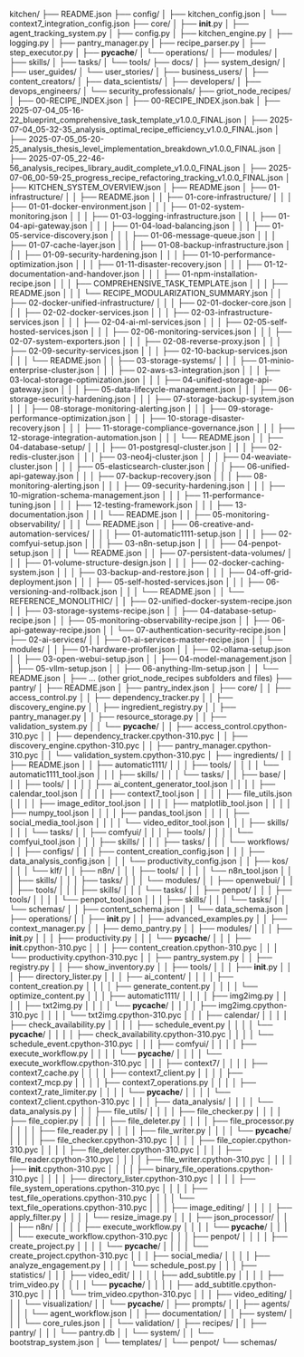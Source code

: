 kitchen/
├── README.json
├── config/
│   ├── kitchen_config.json
│   └── context7_integration_config.json
├── core/
│   ├── __init__.py
│   ├── agent_tracking_system.py
│   ├── config.py
│   ├── kitchen_engine.py
│   ├── logging.py
│   ├── pantry_manager.py
│   ├── recipe_parser.py
│   ├── step_executor.py
│   ├── __pycache__/
│   └── operations/
│       ├── modules/
│       ├── skills/
│       ├── tasks/
│       └── tools/
├── docs/
│   ├── system_design/
│   ├── user_guides/
│   └── user_stories/
│       ├── business_users/
│       ├── content_creators/
│       ├── data_scientists/
│       ├── developers/
│       ├── devops_engineers/
│       └── security_professionals/
├── griot_node_recipes/
│   ├── 00-RECIPE_INDEX.json
│   ├── 00-RECIPE_INDEX.json.bak
│   ├── 2025-07-04_05-16-22_blueprint_comprehensive_task_template_v1.0.0_FINAL.json
│   ├── 2025-07-04_05-32-35_analysis_optimal_recipe_efficiency_v1.0.0_FINAL.json
│   ├── 2025-07-05_05-20-25_analysis_thesis_level_implementation_breakdown_v1.0.0_FINAL.json
│   ├── 2025-07-05_22-46-56_analysis_recipes_library_audit_complete_v1.0.0_FINAL.json
│   ├── 2025-07-06_00-59-25_progress_recipe_refactoring_tracking_v1.0.0_FINAL.json
│   ├── KITCHEN_SYSTEM_OVERVIEW.json
│   ├── README.json
│   ├── 01-infrastructure/
│   │   ├── README.json
│   │   ├── 01-core-infrastructure/
│   │   │   ├── 01-01-docker-environment.json
│   │   │   ├── 01-02-system-monitoring.json
│   │   │   ├── 01-03-logging-infrastructure.json
│   │   │   ├── 01-04-api-gateway.json
│   │   │   ├── 01-04-load-balancing.json
│   │   │   ├── 01-05-service-discovery.json
│   │   │   ├── 01-06-message-queue.json
│   │   │   ├── 01-07-cache-layer.json
│   │   │   ├── 01-08-backup-infrastructure.json
│   │   │   ├── 01-09-security-hardening.json
│   │   │   ├── 01-10-performance-optimization.json
│   │   │   ├── 01-11-disaster-recovery.json
│   │   │   ├── 01-12-documentation-and-handover.json
│   │   │   ├── 01-npm-installation-recipe.json
│   │   │   ├── COMPREHENSIVE_TASK_TEMPLATE.json
│   │   │   ├── README.json
│   │   │   └── RECIPE_MODULARIZATION_SUMMARY.json
│   │   ├── 02-docker-unified-infrastructure/
│   │   │   ├── 02-01-docker-core.json
│   │   │   ├── 02-02-docker-services.json
│   │   │   ├── 02-03-infrastructure-services.json
│   │   │   ├── 02-04-ai-ml-services.json
│   │   │   ├── 02-05-self-hosted-services.json
│   │   │   ├── 02-06-monitoring-services.json
│   │   │   ├── 02-07-system-exporters.json
│   │   │   ├── 02-08-reverse-proxy.json
│   │   │   ├── 02-09-security-services.json
│   │   │   ├── 02-10-backup-services.json
│   │   │   └── README.json
│   │   ├── 03-storage-systems/
│   │   │   ├── 01-minio-enterprise-cluster.json
│   │   │   ├── 02-aws-s3-integration.json
│   │   │   ├── 03-local-storage-optimization.json
│   │   │   ├── 04-unified-storage-api-gateway.json
│   │   │   ├── 05-data-lifecycle-management.json
│   │   │   ├── 06-storage-security-hardening.json
│   │   │   ├── 07-storage-backup-system.json
│   │   │   ├── 08-storage-monitoring-alerting.json
│   │   │   ├── 09-storage-performance-optimization.json
│   │   │   ├── 10-storage-disaster-recovery.json
│   │   │   ├── 11-storage-compliance-governance.json
│   │   │   ├── 12-storage-integration-automation.json
│   │   │   └── README.json
│   │   ├── 04-database-setup/
│   │   │   ├── 01-postgresql-cluster.json
│   │   │   ├── 02-redis-cluster.json
│   │   │   ├── 03-neo4j-cluster.json
│   │   │   ├── 04-weaviate-cluster.json
│   │   │   ├── 05-elasticsearch-cluster.json
│   │   │   ├── 06-unified-api-gateway.json
│   │   │   ├── 07-backup-recovery.json
│   │   │   ├── 08-monitoring-alerting.json
│   │   │   ├── 09-security-hardening.json
│   │   │   ├── 10-migration-schema-management.json
│   │   │   ├── 11-performance-tuning.json
│   │   │   ├── 12-testing-framework.json
│   │   │   ├── 13-documentation.json
│   │   │   └── README.json
│   │   ├── 05-monitoring-observability/
│   │   │   └── README.json
│   │   ├── 06-creative-and-automation-services/
│   │   │   ├── 01-automatic1111-setup.json
│   │   │   ├── 02-comfyui-setup.json
│   │   │   ├── 03-n8n-setup.json
│   │   │   ├── 04-penpot-setup.json
│   │   │   └── README.json
│   │   ├── 07-persistent-data-volumes/
│   │   │   ├── 01-volume-structure-design.json
│   │   │   ├── 02-docker-caching-system.json
│   │   │   ├── 03-backup-and-restore.json
│   │   │   ├── 04-off-grid-deployment.json
│   │   │   ├── 05-self-hosted-services.json
│   │   │   ├── 06-versioning-and-rollback.json
│   │   │   └── README.json
│   │   └── REFERENCE_MONOLITHIC/
│   │       ├── 02-unified-docker-system-recipe.json
│   │       ├── 03-storage-systems-recipe.json
│   │       ├── 04-database-setup-recipe.json
│   │       ├── 05-monitoring-observability-recipe.json
│   │       ├── 06-api-gateway-recipe.json
│   │       └── 07-authentication-security-recipe.json
│   ├── 02-ai-services/
│   │   ├── 01-ai-services-master-recipe.json
│   │   └── modules/
│   │       ├── 01-hardware-profiler.json
│   │       ├── 02-ollama-setup.json
│   │       ├── 03-open-webui-setup.json
│   │       ├── 04-model-management.json
│   │       ├── 05-vllm-setup.json
│   │       ├── 06-anything-llm-setup.json
│   │       └── README.json
│   ├── ... (other griot_node_recipes subfolders and files)
├── pantry/
│   ├── README.json
│   ├── pantry_index.json
│   ├── core/
│   │   ├── access_control.py
│   │   ├── dependency_tracker.py
│   │   ├── discovery_engine.py
│   │   ├── ingredient_registry.py
│   │   ├── pantry_manager.py
│   │   ├── resource_storage.py
│   │   ├── validation_system.py
│   │   └── __pycache__/
│   │       ├── access_control.cpython-310.pyc
│   │       ├── dependency_tracker.cpython-310.pyc
│   │       ├── discovery_engine.cpython-310.pyc
│   │       ├── pantry_manager.cpython-310.pyc
│   │       └── validation_system.cpython-310.pyc
│   ├── ingredients/
│   │   ├── README.json
│   │   ├── automatic1111/
│   │   │   ├── tools/
│   │   │   │   └── automatic1111_tool.json
│   │   │   ├── skills/
│   │   │   └── tasks/
│   │   ├── base/
│   │   │   ├── tools/
│   │   │   │   ├── ai_content_generator_tool.json
│   │   │   │   ├── calendar_tool.json
│   │   │   │   ├── context7_tool.json
│   │   │   │   ├── file_utils.json
│   │   │   │   ├── image_editor_tool.json
│   │   │   │   ├── matplotlib_tool.json
│   │   │   │   ├── numpy_tool.json
│   │   │   │   ├── pandas_tool.json
│   │   │   │   ├── social_media_tool.json
│   │   │   │   └── video_editor_tool.json
│   │   │   ├── skills/
│   │   │   └── tasks/
│   │   ├── comfyui/
│   │   │   ├── tools/
│   │   │   │   └── comfyui_tool.json
│   │   │   ├── skills/
│   │   │   ├── tasks/
│   │   │   └── workflows/
│   │   ├── configs/
│   │   │   ├── content_creation_config.json
│   │   │   ├── data_analysis_config.json
│   │   │   └── productivity_config.json
│   │   ├── kos/
│   │   │   └── klf/
│   │   ├── n8n/
│   │   │   ├── tools/
│   │   │   │   └── n8n_tool.json
│   │   │   ├── skills/
│   │   │   ├── tasks/
│   │   │   └── modules/
│   │   ├── openwebui/
│   │   │   ├── tools/
│   │   │   ├── skills/
│   │   │   └── tasks/
│   │   ├── penpot/
│   │   │   ├── tools/
│   │   │   │   └── penpot_tool.json
│   │   │   ├── skills/
│   │   │   └── tasks/
│   │   └── schemas/
│   │       ├── content_schema.json
│   │       └── data_schema.json
│   ├── operations/
│   │   ├── __init__.py
│   │   ├── advanced_examples.py
│   │   ├── context_manager.py
│   │   ├── demo_pantry.py
│   │   ├── modules/
│   │   │   ├── __init__.py
│   │   │   ├── productivity.py
│   │   │   └── __pycache__/
│   │   │       ├── __init__.cpython-310.pyc
│   │   │       ├── content_creation.cpython-310.pyc
│   │   │       └── productivity.cpython-310.pyc
│   │   ├── pantry_system.py
│   │   ├── registry.py
│   │   ├── show_inventory.py
│   │   ├── tools/
│   │   │   ├── __init__.py
│   │   │   ├── directory_lister.py
│   │   │   ├── ai_content/
│   │   │   │   ├── content_creation.py
│   │   │   │   ├── generate_content.py
│   │   │   │   └── optimize_content.py
│   │   │   ├── automatic1111/
│   │   │   │   ├── img2img.py
│   │   │   │   ├── txt2img.py
│   │   │   │   └── __pycache__/
│   │   │   │       ├── img2img.cpython-310.pyc
│   │   │   │       └── txt2img.cpython-310.pyc
│   │   │   ├── calendar/
│   │   │   │   ├── check_availability.py
│   │   │   │   ├── schedule_event.py
│   │   │   │   └── __pycache__/
│   │   │   │       ├── check_availability.cpython-310.pyc
│   │   │   │       └── schedule_event.cpython-310.pyc
│   │   │   ├── comfyui/
│   │   │   │   ├── execute_workflow.py
│   │   │   │   └── __pycache__/
│   │   │   │       └── execute_workflow.cpython-310.pyc
│   │   │   ├── context7/
│   │   │   │   ├── context7_cache.py
│   │   │   │   ├── context7_client.py
│   │   │   │   ├── context7_mcp.py
│   │   │   │   ├── context7_operations.py
│   │   │   │   ├── context7_rate_limiter.py
│   │   │   │   └── __pycache__/
│   │   │   │       └── context7_client.cpython-310.pyc
│   │   │   ├── data_analysis/
│   │   │   │   └── data_analysis.py
│   │   │   ├── file_utils/
│   │   │   │   ├── file_checker.py
│   │   │   │   ├── file_copier.py
│   │   │   │   ├── file_deleter.py
│   │   │   │   ├── file_processor.py
│   │   │   │   ├── file_reader.py
│   │   │   │   ├── file_writer.py
│   │   │   │   └── __pycache__/
│   │   │   │       ├── file_checker.cpython-310.pyc
│   │   │   │       ├── file_copier.cpython-310.pyc
│   │   │   │       ├── file_deleter.cpython-310.pyc
│   │   │   │       ├── file_reader.cpython-310.pyc
│   │   │   │       ├── file_writer.cpython-310.pyc
│   │   │   │       ├── __init__.cpython-310.pyc
│   │   │   │       ├── binary_file_operations.cpython-310.pyc
│   │   │   │       ├── directory_lister.cpython-310.pyc
│   │   │   │       ├── file_system_operations.cpython-310.pyc
│   │   │   │       ├── test_file_operations.cpython-310.pyc
│   │   │   │       └── text_file_operations.cpython-310.pyc
│   │   │   ├── image_editing/
│   │   │   │   ├── apply_filter.py
│   │   │   │   └── resize_image.py
│   │   │   ├── json_processor/
│   │   │   ├── n8n/
│   │   │   │   ├── execute_workflow.py
│   │   │   │   └── __pycache__/
│   │   │   │       └── execute_workflow.cpython-310.pyc
│   │   │   ├── penpot/
│   │   │   │   ├── create_project.py
│   │   │   │   └── __pycache__/
│   │   │   │       └── create_project.cpython-310.pyc
│   │   │   ├── social_media/
│   │   │   │   ├── analyze_engagement.py
│   │   │   │   └── schedule_post.py
│   │   │   ├── statistics/
│   │   │   ├── video_edit/
│   │   │   │   ├── add_subtitle.py
│   │   │   │   ├── trim_video.py
│   │   │   │   └── __pycache__/
│   │   │   │       ├── add_subtitle.cpython-310.pyc
│   │   │   │       └── trim_video.cpython-310.pyc
│   │   │   ├── video_editing/
│   │   │   └── visualization/
│   │   └── __pycache__/
│   ├── prompts/
│   │   ├── agents/
│   │   │   └── agent_workflow.json
│   │   ├── documentation/
│   │   ├── system/
│   │   │   └── core_rules.json
│   │   └── validation/
│   ├── recipes/
│   │   ├── pantry/
│   │   │   └── pantry.db
│   │   └── system/
│   │       └── bootstrap_system.json
│   └── templates/
│       └── penpot/
└── schemas/ 